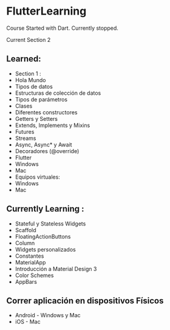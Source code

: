 # FlutterLearning

Course Started with Dart.
Currently stopped.

Current Section 2
## Learned:
* Section 1 :
* Hola Mundo
* Tipos de datos
* Estructuras de colección de datos
* Tipos de parámetros
* Clases
* Diferentes constructores
* Getters y Setters
* Extends, Implements y Mixins
* Futures
* Streams
* Async, Async* y Await
* Decoradores (@override)
* Flutter
* Windows
* Mac
* Equipos virtuales:
* Windows
* Mac

## Currently Learning : 
* Stateful y Stateless Widgets
* Scaffold
* FloatingActionButtons
* Column
* Widgets personalizados
* Constantes
* MaterialApp
* Introducción a Material Design 3
* Color Schemes
* AppBars

## Correr aplicación en dispositivos Físicos

* Android - Windows y Mac
* iOS - Mac
